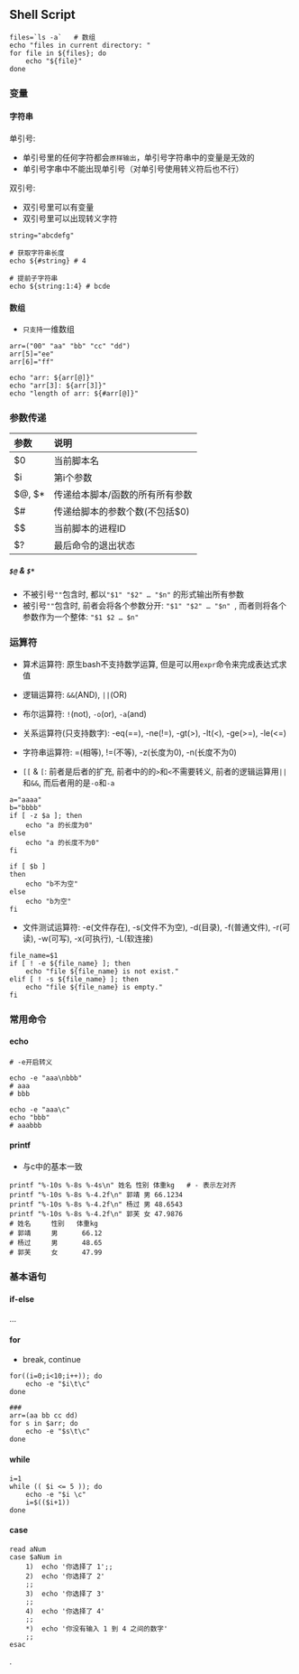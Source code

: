 ## Shell Script

```shell
files=`ls -a`   # 数组
echo "files in current directory: "
for file in ${files}; do
    echo "${file}"
done

```

### 变量

#### 字符串
单引号:
- 单引号里的任何字符都会`原样输出`，单引号字符串中的变量是无效的
- 单引号字串中不能出现单引号（对单引号使用转义符后也不行）

双引号:
- 双引号里可以有变量
- 双引号里可以出现转义字符

```shell
string="abcdefg"

# 获取字符串长度
echo ${#string} # 4

# 提前子字符串
echo ${string:1:4} # bcde

```

#### 数组
- `只支持`一维数组

```shell
arr=("00" "aa" "bb" "cc" "dd")
arr[5]="ee"
arr[6]="ff"

echo "arr: ${arr[@]}"
echo "arr[3]: ${arr[3]}"
echo "length of arr: ${#arr[@]}"
```


### 参数传递

| 参数 | 说明 |
|:---|:---|
| $0 | 当前脚本名 |
| $i | 第i个参数 |
| $@, $* | 传递给本脚本/函数的所有所有参数 |
| $# | 传递给脚本的参数个数(不包括$0) |
| $$ | 当前脚本的进程ID |
| $? | 最后命令的退出状态 |

##### `$@` & `$*`
- 不被引号`""`包含时, 都以`"$1" "$2" … "$n"` 的形式输出所有参数
- 被引号`""`包含时, 前者会将各个参数分开: `"$1" "$2" … "$n" `, 而者则将各个参数作为一个整体: `"$1 $2 … $n"`

### 运算符
- 算术运算符: 原生bash不支持数学运算, 但是可以用`expr`命令来完成表达式求值
- 逻辑运算符: `&&`(AND), `||`(OR)
- 布尔运算符: `!`(not), `-o`(or), `-a`(and)
- 关系运算符(只支持数字): -eq(==), -ne(!=), -gt(>), -lt(<), -ge(>=), -le(<=)
- 字符串运算符: =(相等), !=(不等), -z(长度为0), -n(长度不为0)

- `[[` & `[`: 前者是后者的扩充, 前者中的的`>`和`<`不需要转义, 前者的逻辑运算用`||`和`&&`, 而后者用的是`-o`和`-a`

```shell
a="aaaa"
b="bbbb"
if [ -z $a ]; then
    echo "a 的长度为0"
else
    echo "a 的长度不为0"
fi

if [ $b ]
then
    echo "b不为空"
else
    echo "b为空"
fi
```

- 文件测试运算符:
-e(文件存在), -s(文件不为空), -d(目录), -f(普通文件), -r(可读), -w(可写), -x(可执行), -L(软连接)
```shell
file_name=$1
if [ ! -e ${file_name} ]; then
    echo "file ${file_name} is not exist."
elif [ ! -s ${file_name} ]; then
    echo "file ${file_name} is empty."
fi
```


### 常用命令

#### echo
```shell
# -e开启转义

echo -e "aaa\nbbb"
# aaa
# bbb

echo -e "aaa\c"
echo "bbb"
# aaabbb
```

#### printf
- 与c中的基本一致
```shell
printf "%-10s %-8s %-4s\n" 姓名 性别 体重kg   # - 表示左对齐
printf "%-10s %-8s %-4.2f\n" 郭靖 男 66.1234
printf "%-10s %-8s %-4.2f\n" 杨过 男 48.6543
printf "%-10s %-8s %-4.2f\n" 郭芙 女 47.9876
# 姓名     性别   体重kg
# 郭靖     男      66.12
# 杨过     男      48.65
# 郭芙     女      47.99

```


### 基本语句
#### if-else
...

#### for
- break, continue
```shell
for((i=0;i<10;i++)); do
    echo -e "$i\t\c"
done

###
arr=(aa bb cc dd)
for s in $arr; do
    echo -e "$s\t\c"
done

```

#### while
```shell
i=1
while (( $i <= 5 )); do
    echo -e "$i \c"
    i=$(($i+1))
done
```

#### case
```shell
read aNum
case $aNum in
    1)  echo '你选择了 1';;
    2)  echo '你选择了 2'
    ;;
    3)  echo '你选择了 3'
    ;;
    4)  echo '你选择了 4'
    ;;
    *)  echo '你没有输入 1 到 4 之间的数字'
    ;;
esac
```

.
